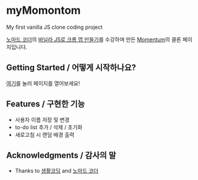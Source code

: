 # myMomontom
My first vanilla JS clone coding project  

[노마드 코더](https://nomadcoders.co/)의 [바닐라 JS로 크롬 앱 만들기](https://nomadcoders.co/javascript-for-beginners/lobby)를 수강하며 만든 [Momentum](https://chrome.google.com/webstore/detail/momentum/laookkfknpbbblfpciffpaejjkokdgca?utm_source=chrome-ntp-icon)의 클론 페이지입니다.

## Getting Started / 어떻게 시작하나요?

[여기](https://hyo-choi.github.io/myMomontom/)를 눌러 페이지를 열어보세요!

## Features / 구현한 기능

- 사용자 이름 저장 및 변경
- to-do list 추가 / 삭제 / 초기화
- 새로고침 시 랜덤 배경 출력

## Acknowledgments / 감사의 말

- Thanks to [생활코딩](https://opentutorials.org/course/3083) and [노마드 코더](https://nomadcoders.co/)
